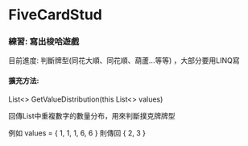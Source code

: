 # FiveCardStud
 
### 練習: 寫出梭哈遊戲

目前進度: 判斷牌型(同花大順、同花順、葫蘆...等等) ，大部分要用LINQ寫

#### 擴充方法: 

List<<int>> GetValueDistribution(this List<<int>> values)

回傳List中重複數字的數量分布，用來判斷撲克牌牌型

例如 values = { 1, 1, 1, 6, 6 }
則傳回 { 2, 3 }

